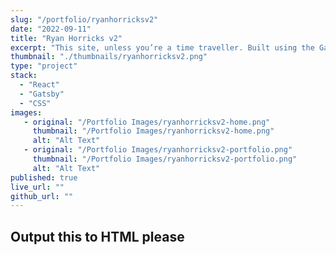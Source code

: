 ```yaml
---
slug: "/portfolio/ryanhorricksv2"
date: "2022-09-11"
title: "Ryan Horricks v2"
excerpt: "This site, unless you’re a time traveller. Built using the Gatsby framework, gatsby-theme-portfolio, and a lot of design time."
thumbnail: "./thumbnails/ryanhorricksv2.png"
type: "project"
stack:
  - "React"
  - "Gatsby"
  - "CSS"
images:
   - original: "/Portfolio Images/ryanhorricksv2-home.png"
     thumbnail: "/Portfolio Images/ryanhorricksv2-home.png"
     alt: "Alt Text"
   - original: "/Portfolio Images/ryanhorricksv2-portfolio.png"
     thumbnail: "/Portfolio Images/ryanhorricksv2-portfolio.png"
     alt: "Alt Text"
published: true
live_url: ""
github_url: ""
---
```


## Output this to HTML please
